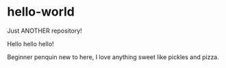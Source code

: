 # hello-world
Just ANOTHER repository!

Hello hello hello!

Beginner penquin new to here, I love anything sweet like pickles and pizza. 

